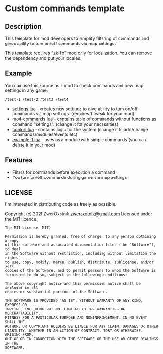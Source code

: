 # Custom commands template

## Description

This template for mod developers to simplify filtering of commands and gives ability to turn on/off commands via map settings.

This template requires "zk-lib" mod only for localization. You can remove the dependency and put your locales.

## Example

You can use this source as a mod to check commands and new map settings in any game:
```
/test-1 /test-2 /test3 /test4
```

* [settings.lua](/settings.lua) - creates new settings to give ability to turn on/off commands via map settings. (requires 1 tweak for your mod)
* [mod-commands.lua](/mod-commands) - contains table of commands without functions as command "settings". (change it for your necessities)
* [contorl.lua](/control.lua) - contains logic for the system (change it to add/change commands/modules/events etc)
* [example-1.lua](/example-1.lua) - uses as a module with simple commands (you can delete it in your mod)

## Features

* Filters for commands before execution a command
* You turn on/off commands during game via map settings

## LICENSE

I'm interested in distributing code as freely as possible.

Copyright (c) 2021 ZwerOxotnik <zweroxotnik@gmail.com>
Licensed under the MIT licence.

```
The MIT License (MIT)

Permission is hereby granted, free of charge, to any person obtaining a copy
of this software and associated documentation files (the "Software"), to deal
in the Software without restriction, including without limitation the rights
to use, copy, modify, merge, publish, distribute, sublicense, and/or sell
copies of the Software, and to permit persons to whom the Software is
furnished to do so, subject to the following conditions:

The above copyright notice and this permission notice shall be included in all
copies or substantial portions of the Software.

THE SOFTWARE IS PROVIDED "AS IS", WITHOUT WARRANTY OF ANY KIND, EXPRESS OR
IMPLIED, INCLUDING BUT NOT LIMITED TO THE WARRANTIES OF MERCHANTABILITY,
FITNESS FOR A PARTICULAR PURPOSE AND NONINFRINGEMENT. IN NO EVENT SHALL THE
AUTHORS OR COPYRIGHT HOLDERS BE LIABLE FOR ANY CLAIM, DAMAGES OR OTHER
LIABILITY, WHETHER IN AN ACTION OF CONTRACT, TORT OR OTHERWISE, ARISING FROM,
OUT OF OR IN CONNECTION WITH THE SOFTWARE OR THE USE OR OTHER DEALINGS IN THE
SOFTWARE.
```